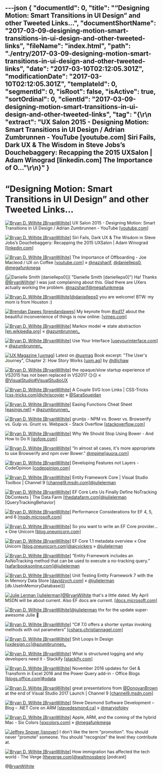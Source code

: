 ---json
{
  "documentId": 0,
  "title": "“Designing Motion: Smart Transitions in UI Design” and other Tweeted Links…",
  "documentShortName": "2017-03-09-designing-motion-smart-transitions-in-ui-design-and-other-tweeted-links",
  "fileName": "index.html",
  "path": "./entry/2017-03-09-designing-motion-smart-transitions-in-ui-design-and-other-tweeted-links",
  "date": "2017-03-10T02:12:05.301Z",
  "modificationDate": "2017-03-10T02:12:05.301Z",
  "templateId": 0,
  "segmentId": 0,
  "isRoot": false,
  "isActive": true,
  "sortOrdinal": 0,
  "clientId": "2017-03-09-designing-motion-smart-transitions-in-ui-design-and-other-tweeted-links",
  "tag": "{\r\n  \"extract\": \"UX Salon 2015 - Designing Motion: Smart Transitions in UI Design / Adrian Zumbrunnen - YouTube [youtube.com] Siri Fails, Dark UX & The Wisdom in Steve Jobs’s Douchebaggery: Recapping the 2015 UXSalon | Adam Winograd [linkedin.com] The Importance of O...\"\r\n}"
}
---

# “Designing Motion: Smart Transitions in UI Design” and other Tweeted Links…

[<img alt="Bryan D. Wilhite [BryanWilhite]" src="https://songhay.blob.core.windows.net/shared-social-twitter/BryanWilhite.jpeg">](http://t.co/UNdqV0Z1zz "Bryan D. Wilhite [BryanWilhite]") UX Salon 2015 - Designing Motion: Smart Transitions in UI Design / Adrian Zumbrunnen - YouTube [[youtube.com]](https://www.youtube.com/watch?v=NaqKjp14Xbg)

[<img alt="Bryan D. Wilhite [BryanWilhite]" src="https://songhay.blob.core.windows.net/shared-social-twitter/BryanWilhite.jpeg">](http://t.co/UNdqV0Z1zz "Bryan D. Wilhite [BryanWilhite]") Siri Fails, Dark UX & The Wisdom in Steve Jobs’s Douchebaggery: Recapping the 2015 UXSalon | Adam Winograd [[linkedin.com]](https://www.linkedin.com/pulse/siri-fails-dark-ux-wisdom-steve-jobss-douchebaggery-2015-winograd)

[<img alt="Bryan D. Wilhite [BryanWilhite]" src="https://songhay.blob.core.windows.net/shared-social-twitter/BryanWilhite.jpeg">](http://t.co/UNdqV0Z1zz "Bryan D. Wilhite [BryanWilhite]") The Importance of Offboarding - Joe Macleod / UX on Coffee [[youtube.com]](https://www.youtube.com/watch?v=BQo3SxElg2E) » [@nazsharif](http://twitter.com/nazsharif), [@danielleps0](http://twitter.com/danielleps0), [@megafunkmega](http://twitter.com/megafunkmega)

[<img alt="Danielle Smith [danielleps0]" src="https://songhay.blob.core.windows.net/shared-social-twitter/danielleps0.jpg">]( "Danielle Smith [danielleps0]") Ha! Thanks [@BryanWilhite](http://twitter.com/BryanWilhite)! I was just complaining about this. Glad there are UXers actually working the problem. [@nazsharif](http://twitter.com/nazsharif)[@megafunkmega](http://twitter.com/megafunkmega)

[<img alt="Bryan D. Wilhite [BryanWilhite]" src="https://songhay.blob.core.windows.net/shared-social-twitter/BryanWilhite.jpeg">](http://t.co/UNdqV0Z1zz "Bryan D. Wilhite [BryanWilhite]")[@danielleps0](http://twitter.com/danielleps0) you are welcome! BTW: my mom is from Houston :)

[<img alt="Brendan Dawes [brendandawes]" src="https://songhay.blob.core.windows.net/shared-social-twitter/brendandawes.jpg">](http://t.co/wGjjOxS96F "Brendan Dawes [brendandawes]") My keynote from [#ixd17](http://twitter.com/search?q=%23ixd17) about the beautiful inconvenience of things is now online: [[vimeo.com]](https://vimeo.com/204279123)

[<img alt="Bryan D. Wilhite [BryanWilhite]" src="https://songhay.blob.core.windows.net/shared-social-twitter/BryanWilhite.jpeg">](http://t.co/UNdqV0Z1zz "Bryan D. Wilhite [BryanWilhite]") Markov model => state abstraction [[en.wikipedia.org]](https://en.wikipedia.org/wiki/Markov_model) « [@azumbrunnen_](http://twitter.com/azumbrunnen_)

[<img alt="Bryan D. Wilhite [BryanWilhite]" src="https://songhay.blob.core.windows.net/shared-social-twitter/BryanWilhite.jpeg">](http://t.co/UNdqV0Z1zz "Bryan D. Wilhite [BryanWilhite]") Use Your Interface [[useyourinterface.com]](http://useyourinterface.com) « [@azumbrunnen_](http://twitter.com/azumbrunnen_)

[<img alt="UX Magazine [uxmag]" src="https://songhay.blob.core.windows.net/shared-social-twitter/uxmag.png">](http://t.co/YnAF5lOu1u "UX Magazine [uxmag]") Latest on [@uxmag](http://twitter.com/uxmag) Book excerpt: "The User's Journey", Chapter 2: How Story Works [[uxm.ag]](http://uxm.ag/2mv) by [@dlichaw](http://twitter.com/dlichaw)

[<img alt="Bryan D. Wilhite [BryanWilhite]" src="https://songhay.blob.core.windows.net/shared-social-twitter/BryanWilhite.jpeg">](http://t.co/UNdqV0Z1zz "Bryan D. Wilhite [BryanWilhite]") the opaque/slow startup experience of VS2015 has not been replaced in VS2017 😏😑 « [@VisualStudio](http://twitter.com/VisualStudio)[#VisualStudioUX](http://twitter.com/search?q=%23VisualStudioUX)

[<img alt="Bryan D. Wilhite [BryanWilhite]" src="https://songhay.blob.core.windows.net/shared-social-twitter/BryanWilhite.jpeg">](http://t.co/UNdqV0Z1zz "Bryan D. Wilhite [BryanWilhite]") A Couple SVG Icon Links | CSS-Tricks [[css-tricks.com]](https://css-tricks.com/couple-svg-icon-links/)[@chriscoyier](http://twitter.com/chriscoyier) » [@SaraSoueidan](http://twitter.com/SaraSoueidan)

[<img alt="Bryan D. Wilhite [BryanWilhite]" src="https://songhay.blob.core.windows.net/shared-social-twitter/BryanWilhite.jpeg">](http://t.co/UNdqV0Z1zz "Bryan D. Wilhite [BryanWilhite]") Easing Functions Cheat Sheet [[easings.net]](http://easings.net/) « [@azumbrunnen_](http://twitter.com/azumbrunnen_)

[<img alt="Bryan D. Wilhite [BryanWilhite]" src="https://songhay.blob.core.windows.net/shared-social-twitter/BryanWilhite.jpeg">](http://t.co/UNdqV0Z1zz "Bryan D. Wilhite [BryanWilhite]") gruntjs - NPM vs. Bower vs. Browserify vs. Gulp vs. Grunt vs. Webpack - Stack Overflow [[stackoverflow.com]](http://stackoverflow.com/questions/35062852/npm-vs-bower-vs-browserify-vs-gulp-vs-grunt-vs-webpack)

[<img alt="Bryan D. Wilhite [BryanWilhite]" src="https://songhay.blob.core.windows.net/shared-social-twitter/BryanWilhite.jpeg">](http://t.co/UNdqV0Z1zz "Bryan D. Wilhite [BryanWilhite]") Why We Should Stop Using Bower - And How to Do It [[gofore.com]](https://gofore.com/stop-using-bower/)

[<img alt="Bryan D. Wilhite [BryanWilhite]" src="https://songhay.blob.core.windows.net/shared-social-twitter/BryanWilhite.jpeg">](http://t.co/UNdqV0Z1zz "Bryan D. Wilhite [BryanWilhite]") “In almost all cases, it's more appropriate to use Browserify and npm over Bower.” [@mpjme](http://twitter.com/mpjme)[[quora.com]](https://www.quora.com/Why-use-Bower-when-there-is-npm)

[<img alt="Bryan D. Wilhite [BryanWilhite]" src="https://songhay.blob.core.windows.net/shared-social-twitter/BryanWilhite.jpeg">](http://t.co/UNdqV0Z1zz "Bryan D. Wilhite [BryanWilhite]") Developing Features not Layers - CodeOpinion [[codeopinion.com]](http://codeopinion.com/developing-features-not-layers/)

[<img alt="Bryan D. Wilhite [BryanWilhite]" src="https://songhay.blob.core.windows.net/shared-social-twitter/BryanWilhite.jpeg">](http://t.co/UNdqV0Z1zz "Bryan D. Wilhite [BryanWilhite]") Entity Framework Core | Visual Studio Toolbox | Channel 9 [[channel9.msdn.com]](https://channel9.msdn.com/Shows/Visual-Studio-Toolbox/Entity-Framework-Core)[@julielerman](http://twitter.com/julielerman)

[<img alt="Bryan D. Wilhite [BryanWilhite]" src="https://songhay.blob.core.windows.net/shared-social-twitter/BryanWilhite.jpeg">](http://t.co/UNdqV0Z1zz "Bryan D. Wilhite [BryanWilhite]") EF Core Lets Us Finally Define NoTracking DbContexts | The Data Farm [[thedatafarm.com]](http://thedatafarm.com/data-access/ef-core-lets-us-finally-define-notracking-dbcontexts/)[@julielerman](http://twitter.com/julielerman) [QueryTrackingBehavior]

[<img alt="Bryan D. Wilhite [BryanWilhite]" src="https://songhay.blob.core.windows.net/shared-social-twitter/BryanWilhite.jpeg">](http://t.co/UNdqV0Z1zz "Bryan D. Wilhite [BryanWilhite]") Performance Considerations for EF 4, 5, and 6 [[msdn.microsoft.com]](https://msdn.microsoft.com/en-us/library/hh949853(v=vs.113).aspx)

[<img alt="Bryan D. Wilhite [BryanWilhite]" src="https://songhay.blob.core.windows.net/shared-social-twitter/BryanWilhite.jpeg">](http://t.co/UNdqV0Z1zz "Bryan D. Wilhite [BryanWilhite]") So you want to write an EF Core provider… « One Unicorn [[blog.oneunicorn.com]](https://blog.oneunicorn.com/2016/11/11/so-you-want-to-write-an-ef-core-provider/)

[<img alt="Bryan D. Wilhite [BryanWilhite]" src="https://songhay.blob.core.windows.net/shared-social-twitter/BryanWilhite.jpeg">](http://t.co/UNdqV0Z1zz "Bryan D. Wilhite [BryanWilhite]") EF Core 1.1 metadata overview « One Unicorn [[blog.oneunicorn.com]](https://blog.oneunicorn.com/2016/11/09/ef-core-1-1-metadata-overview/)[@ajcvickers](http://twitter.com/ajcvickers) » [@julielerman](http://twitter.com/julielerman)

[<img alt="Bryan D. Wilhite [BryanWilhite]" src="https://songhay.blob.core.windows.net/shared-social-twitter/BryanWilhite.jpeg">](http://t.co/UNdqV0Z1zz "Bryan D. Wilhite [BryanWilhite]") “Entity Framework includes an AsNoTracking method that can be used to execute a no-tracking query.” [[safaribooksonline.com]](https://www.safaribooksonline.com/library/view/programming-entity-framework/9781449331825/ch03s06.html)[@julielerman](http://twitter.com/julielerman)

[<img alt="Bryan D. Wilhite [BryanWilhite]" src="https://songhay.blob.core.windows.net/shared-social-twitter/BryanWilhite.jpeg">](http://t.co/UNdqV0Z1zz "Bryan D. Wilhite [BryanWilhite]") Unit Testing Entity Framework 7 with the In Memory Data Store [[davidzych.com]](https://davidzych.com/unit-testing-entity-framework-7-with-the-in-memory-data-store/) « [@julielerman](http://twitter.com/julielerman) [db.UseInMemoryDatabase()]

[<img alt="Julie Lerman [julielerman]" src="https://songhay.blob.core.windows.net/shared-social-twitter/julielerman.jpeg">](https://t.co/gBUhMHLXgK "Julie Lerman [julielerman]")[@BryanWilhite](http://twitter.com/BryanWilhite) that's a little dated. My April MSDN will be about current. Also EF docs are current. [[docs.microsoft.com]](https://docs.microsoft.com/en-us/ef/core/providers/in-memory/)

[<img alt="Bryan D. Wilhite [BryanWilhite]" src="https://songhay.blob.core.windows.net/shared-social-twitter/BryanWilhite.jpeg">](http://t.co/UNdqV0Z1zz "Bryan D. Wilhite [BryanWilhite]")[@julielerman](http://twitter.com/julielerman) thx for the update super-awesome Julie 🤠

[<img alt="Bryan D. Wilhite [BryanWilhite]" src="https://songhay.blob.core.windows.net/shared-social-twitter/BryanWilhite.jpeg">](http://t.co/UNdqV0Z1zz "Bryan D. Wilhite [BryanWilhite]") “C# 7.0 offers a shorter syntax invoking methods with out parameters” [[csharp.christiannagel.com]](https://csharp.christiannagel.com/2017/02/01/refreturns/)

[<img alt="Bryan D. Wilhite [BryanWilhite]" src="https://songhay.blob.core.windows.net/shared-social-twitter/BryanWilhite.jpeg">](http://t.co/UNdqV0Z1zz "Bryan D. Wilhite [BryanWilhite]") Shit Loops In Design [[uxdesign.cc]](https://uxdesign.cc/shit-loops-in-design-7f987baf6cec#.dbdwx3s48)[@azumbrunnen_](http://twitter.com/azumbrunnen_)

[<img alt="Bryan D. Wilhite [BryanWilhite]" src="https://songhay.blob.core.windows.net/shared-social-twitter/BryanWilhite.jpeg">](http://t.co/UNdqV0Z1zz "Bryan D. Wilhite [BryanWilhite]") What is structured logging and why developers need it - Stackify [[stackify.com]](https://stackify.com/what-is-structured-logging-and-why-developers-need-it/)

[<img alt="Bryan D. Wilhite [BryanWilhite]" src="https://songhay.blob.core.windows.net/shared-social-twitter/BryanWilhite.jpeg">](http://t.co/UNdqV0Z1zz "Bryan D. Wilhite [BryanWilhite]") November 2016 updates for Get & Transform in Excel 2016 and the Power Query add-in - Office Blogs [[blogs.office.com]](https://blogs.office.com/2016/12/01/november-2016-updates-for-get-transform-in-excel-2016-and-the-power-query-add-in/)[#odata](http://twitter.com/search?q=%23odata)

[<img alt="Bryan D. Wilhite [BryanWilhite]" src="https://songhay.blob.core.windows.net/shared-social-twitter/BryanWilhite.jpeg">](http://t.co/UNdqV0Z1zz "Bryan D. Wilhite [BryanWilhite]") great presentations from [@DonovanBrown](http://twitter.com/DonovanBrown) at the end of Visual Studio 2017 Launch | Channel 9 [[channel9.msdn.com]](https://channel9.msdn.com/events/Visual-Studio/Visual-Studio-2017-Launch/100)

[<img alt="Bryan D. Wilhite [BryanWilhite]" src="https://songhay.blob.core.windows.net/shared-social-twitter/BryanWilhite.jpeg">](http://t.co/UNdqV0Z1zz "Bryan D. Wilhite [BryanWilhite]") Steve Desmond Software Development – Blog – .NET Core on ARM [[stevedesmond.ca]](https://stevedesmond.ca/blog/net-core-on-arm) » [@maryjofoley](http://twitter.com/maryjofoley)

[<img alt="Bryan D. Wilhite [BryanWilhite]" src="https://songhay.blob.core.windows.net/shared-social-twitter/BryanWilhite.jpeg">](http://t.co/UNdqV0Z1zz "Bryan D. Wilhite [BryanWilhite]") Apple, ARM, and the coming of the hybrid Mac - Six Colors [[sixcolors.com]](https://sixcolors.com/post/2017/02/apple-arm-and-the-coming-of-the-hybrid-mac/) » [@megafunkmega](http://twitter.com/megafunkmega)

[<img alt="Jeffrey Snover [jsnover]" src="https://songhay.blob.core.windows.net/shared-social-twitter/jsnover.jpg">](https://t.co/QYHvGE7Gju "Jeffrey Snover [jsnover]") I don't like the term "promotion". You should never "promote" someone. You should "recognize" the level they contribute at.

[<img alt="Bryan D. Wilhite [BryanWilhite]" src="https://songhay.blob.core.windows.net/shared-social-twitter/BryanWilhite.jpeg">](http://t.co/UNdqV0Z1zz "Bryan D. Wilhite [BryanWilhite]") How immigration has affected the tech world - The Verge [[theverge.com]](http://www.theverge.com/2017/2/2/14484346/ctrl-walt-delete-podcast-tech-immigration-samsung-curved-screen)[@waltmossberg](http://twitter.com/waltmossberg) [podcast]

@[BryanWilhite](https://twitter.com/BryanWilhite)
